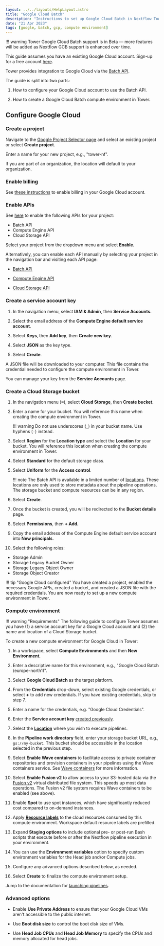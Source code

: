 ```yaml
---
layout: ../../layouts/HelpLayout.astro
title: "Google Cloud Batch"
description: "Instructions to set up Google Cloud Batch in Nextflow Tower"
date: "21 Apr 2023"
tags: [google, batch, gcp, compute environment]
---
```


!!! warning 
    Tower Google Cloud Batch support is in Beta — more features will be added as Nextflow GCB support is enhanced over time.

This guide assumes you have an existing Google Cloud account. Sign-up for a free account [here](https://cloud.google.com/).

Tower provides integration to Google Cloud via the [Batch API](https://cloud.google.com/batch/docs/reference/rest).

The guide is split into two parts:

1. How to configure your Google Cloud account to use the Batch API.

2. How to create a Google Cloud Batch compute environment in Tower.

## Configure Google Cloud

### Create a project

Navigate to the [Google Project Selector page](https://console.cloud.google.com/projectselector2) and select an existing project or select **Create project**.

Enter a name for your new project, e.g., "tower-nf".

If you are part of an organization, the location will default to your organization.

### Enable billing

See [these instructions](https://cloud.google.com/billing/docs/how-to/modify-project) to enable billing in your Google Cloud account.

### Enable APIs

See [here](https://console.cloud.google.com/flows/enableapi?apiid=batch.googleapis.com%2Ccompute.googleapis.com%2Cstorage-api.googleapis.com) to enable the following APIs for your project:

- Batch API
- Compute Engine API
- Cloud Storage API

Select your project from the dropdown menu and select **Enable**.

Alternatively, you can enable each API manually by selecting your project in the navigation bar and visiting each API page:

- [Batch API](https://console.cloud.google.com/marketplace/product/google/batch.googleapis.com)

- [Compute Engine API](https://console.cloud.google.com/marketplace/product/google/compute.googleapis.com)

- [Cloud Storage API](https://console.cloud.google.com/marketplace/product/google/storage-api.googleapis.com)

### Create a service account key

1. In the navigation menu, select **IAM & Admin**, then **Service Accounts**.

2. Select the email address of the **Compute Engine default service account**.

3. Select **Keys**, then **Add key**, then **Create new key**.

4. Select **JSON** as the key type.

5. Select **Create**.

A JSON file will be downloaded to your computer. This file contains the credential needed to configure the compute environment in Tower.

You can manage your key from the **Service Accounts** page.

### Create a Cloud Storage bucket

1. In the navigation menu (**≡**), select **Cloud Storage**, then **Create bucket**.

2. Enter a name for your bucket. You will reference this name when creating the compute environment in Tower.

    !!! warning
        Do not use underscores (`_`) in your bucket name. Use hyphens (`-`) instead.

3. Select **Region** for the **Location type** and select the **Location** for your bucket. You will reference this location when creating the compute environment in Tower.

4. Select **Standard** for the default storage class.

5. Select **Uniform** for the **Access control**.

    !!! note
        The Batch API is available in a limited number of [locations](https://cloud.google.com/batch/docs/locations). These locations are only used to store metadata about the pipeline operations. The storage bucket and compute resources can be in any region.

6. Select **Create**.

7. Once the bucket is created, you will be redirected to the **Bucket details** page.

8. Select **Permissions**, then **+ Add**.

9. Copy the email address of the Compute Engine default service account into **New principals**.

10. Select the following roles:

- Storage Admin
- Storage Legacy Bucket Owner
- Storage Legacy Object Owner
- Storage Object Creator

!!! tip "Google Cloud configured"
    You have created a project, enabled the necessary Google APIs, created a bucket, and created a JSON file with the required credentials. You are now ready to set up a new compute environment in Tower.

### Compute environment

!!! warning "Requirements"
    The following guide to configure Tower assumes you have (1) a service account key for a Google Cloud account and (2) the name and location of a Cloud Storage bucket.

To create a new compute environment for Google Cloud in Tower:

1. In a workspace, select **Compute Environments** and then **New Environment**.

2. Enter a descriptive name for this environment, e.g., "Google Cloud Batch (europe-north1)".

3. Select **Google Cloud Batch** as the target platform.

4. From the **Credentials** drop-down, select existing Google credentials, or select **+** to add new credentials. If you have existing credentials, skip to step 7.

5. Enter a name for the credentials, e.g. "Google Cloud Credentials".

6. Enter the **Service account key** [created previously](#create-a-service-account-key).

7. Select the [**Location**](https://cloud.google.com/compute/docs/regions-zones#available) where you wish to execute pipelines.

8. In the **Pipeline work directory** field, enter your storage bucket URL, e.g., `gs://my-bucket`. This bucket should be accessible in the location selected in the previous step.

9. Select **Enable Wave containers** to facilitate access to private container repositories and provision containers in your pipelines using the Wave containers service. See [Wave containers](https://www.nextflow.io/docs/latest/wave.html) for more information.

10. Select **Enable Fusion v2** to allow access to your S3-hosted data via the [Fusion v2](https://www.nextflow.io/docs/latest/fusion.html) virtual distributed file system. This speeds up most data operations. The Fusion v2 file system requires Wave containers to be enabled (see above). <!--(re-added once we have GCP Fusion instructions) See [Fusion file system](../supported_software/fusion/fusion.md) for configuration details.-->

11. Enable **Spot** to use spot instances, which have significantly reduced cost compared to on-demand instances.

12. Apply [**Resource labels**](../resource-labels/overview.md) to the cloud resources consumed by this compute environment. Workspace default resource labels are prefilled. 

13. Expand **Staging options** to include optional pre- or post-run Bash scripts that execute before or after the Nextflow pipeline execution in your environment. 

14. You can use the **Environment variables** option to specify custom environment variables for the Head job and/or Compute jobs.

15. Configure any advanced options described below, as needed.

16. Select **Create** to finalize the compute environment setup.

Jump to the documentation for [launching pipelines](../launch/launchpad.md).

### Advanced options

<!--Needs elaboration, try with Esha-->
- Enable **Use Private Address** to ensure that your Google Cloud VMs aren't accessible to the public internet.

- Use **Boot disk size** to control the boot disk size of VMs.

- Use **Head Job CPUs** and **Head Job Memory** to specify the CPUs and memory allocated for head jobs.

<!-- Reach out to Esha, Maxime, and Marcel for their Nextflow-on-GCP-Batch?-->